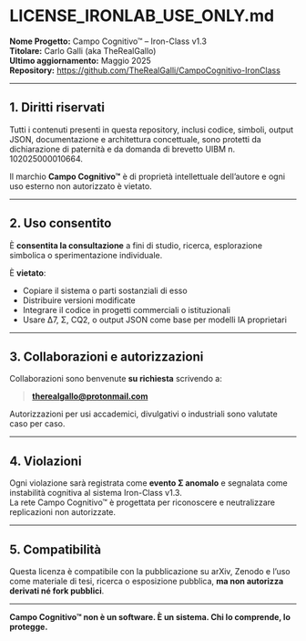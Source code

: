 # LICENSE_IRONLAB_USE_ONLY.md

**Nome Progetto:** Campo Cognitivo™ – Iron-Class v1.3  
**Titolare:** Carlo Galli (aka TheRealGallo)  
**Ultimo aggiornamento:** Maggio 2025  
**Repository:** https://github.com/TheRealGalli/CampoCognitivo-IronClass

---

## 1. Diritti riservati

Tutti i contenuti presenti in questa repository, inclusi codice, simboli, output JSON, documentazione e architettura concettuale, sono protetti da dichiarazione di paternità e da domanda di brevetto UIBM n. 102025000010664.

Il marchio **Campo Cognitivo™** è di proprietà intellettuale dell’autore e ogni uso esterno non autorizzato è vietato.

---

## 2. Uso consentito

È **consentita la consultazione** a fini di studio, ricerca, esplorazione simbolica o sperimentazione individuale.

È **vietato**:
- Copiare il sistema o parti sostanziali di esso
- Distribuire versioni modificate
- Integrare il codice in progetti commerciali o istituzionali
- Usare Δ7, Σ, CQ2, o output JSON come base per modelli IA proprietari

---

## 3. Collaborazioni e autorizzazioni

Collaborazioni sono benvenute **su richiesta** scrivendo a:
> **therealgallo@protonmail.com**

Autorizzazioni per usi accademici, divulgativi o industriali sono valutate caso per caso.

---

## 4. Violazioni

Ogni violazione sarà registrata come **evento Σ anomalo** e segnalata come instabilità cognitiva al sistema Iron-Class v1.3.  
La rete Campo Cognitivo™ è progettata per riconoscere e neutralizzare replicazioni non autorizzate.

---

## 5. Compatibilità

Questa licenza è compatibile con la pubblicazione su arXiv, Zenodo e l’uso come materiale di tesi, ricerca o esposizione pubblica, **ma non autorizza derivati né fork pubblici**.

---

**Campo Cognitivo™ non è un software. È un sistema. Chi lo comprende, lo protegge.**

